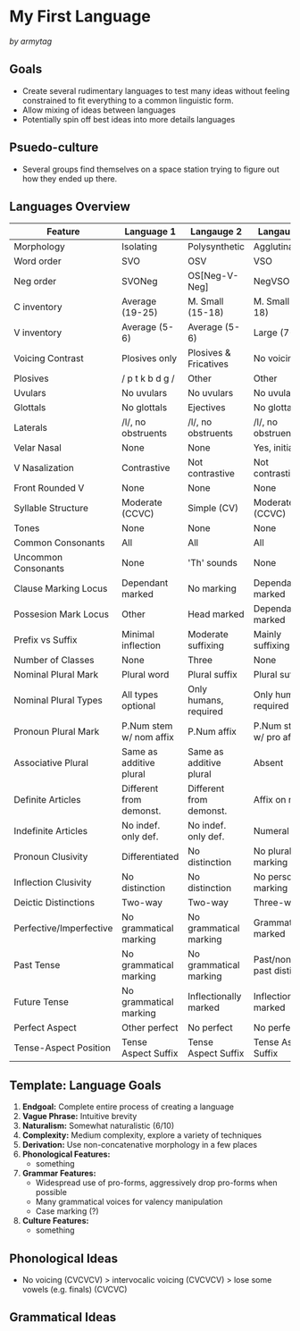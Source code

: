 # My First Language

_by armytag_

## Goals

 - Create several rudimentary languages to test many ideas without feeling constrained to fit everything to a common linguistic form.
 - Allow mixing of ideas between languages
 - Potentially spin off best ideas into more details languages

## Psuedo-culture

 - Several groups find themselves on a space station trying to figure out how they ended up there.
 
## Languages Overview

| Feature                 | Language 1              | Langauge 2              | Langauge 3              | Langauge 4              |
|---                      |---                      |---                      |---                      |---                      |
| Morphology              | Isolating               | Polysynthetic           | Agglutinative           | Agglutinative           |
| Word order              | SVO                     | OSV                     | VSO                     | SOV                     |
| Neg order               | SVONeg                  | OS[Neg-V-Neg]           | NegVSO                  | SO[Neg-V]               |
| C inventory             | Average (19-25)         | M. Small (15-18)        | M. Small (15-18)        | M. Large (26-33)        |
| V inventory             | Average (5-6)           | Average (5-6)           | Large (7-14)            | Average (5-6)           |
| Voicing Contrast        | Plosives only           | Plosives & Fricatives   | No voicing              | Plosives & Fricatives   |
| Plosives                | / p t k b d g /         | Other                   | Other                   | / p t k b d g /         |
| Uvulars                 | No uvulars              | No uvulars              | No uvulars              | No uvulars              |
| Glottals                | No glottals             | Ejectives               | No glottals             | No glottals             |
| Laterals                | /l/, no obstruents      | /l/, no obstruents      | /l/, no obstruents      | /l/, no obstruents      |
| Velar Nasal             | None                    | None                    | Yes, initially          | None                    |
| V Nasalization          | Contrastive             | Not contrastive         | Not contrastive         | Not contrastive         |
| Front Rounded V         | None                    | None                    | None                    | None                    |
| Syllable Structure      | Moderate (CCVC)         | Simple (CV)             | Moderate (CCVC)         | Moderate (CCVC)         |
| Tones                   | None                    | None                    | None                    | None                    |
| Common Consonants       | All                     | All                     | All                     | All                     |
| Uncommon Consonants     | None                    | 'Th' sounds             | None                    | None                    |
| Clause Marking Locus    | Dependant marked        | No marking              | Dependant marked        | Dependant marked        |
| Possesion Mark Locus    | Other                   | Head marked             | Dependant marked        | Dependant marked        |
| Prefix vs Suffix        | Minimal inflection      | Moderate suffixing      | Mainly suffixing        | Mainly prefixing        |
| Number of Classes       | None                    | Three                   | None                    | Two                     |
| Nominal Plural Mark     | Plural word             | Plural suffix           | Plural suffix           | No plural               |
| Nominal Plural Types    | All types optional      | Only humans, required   | Only humans, required   | No plural               |
| Pronoun Plural Mark     | P.Num stem w/ nom affix | P.Num affix             | P.Num stem w/ pro affix | P stem w/ nom affix     |
| Associative Plural      | Same as additive plural | Same as additive plural | Absent                  | Special bound marker    |
| Definite Articles       | Different from demonst. | Different from demonst. | Affix on noun           | No def. only indef.     |
| Indefinite Articles     | No indef. only def.     | No indef. only def.     | Numeral 'one'           | Numeral 'one'           |
| Pronoun Clusivity       | Differentiated          | No distinction          | No plural marking       | No distinction          |
| Inflection Clusivity    | No distinction          | No distinction          | No person marking       | 'We' & 'I' identical    |
| Deictic Distinctions    | Two-way                 | Two-way                 | Three-way               | Three-way               |
| Perfective/Imperfective | No grammatical marking  | No grammatical marking  | Grammatically marked    | Grammatically marked    |
| Past Tense              | No grammatical marking  | No grammatical marking  | Past/non-past distinct  | No grammatical marking  |
| Future Tense            | No grammatical marking  | Inflectionally marked   | Inflectionally marked   | Inflectionally marked   |
| Perfect Aspect          | Other perfect           | No perfect              | No perfect              | Other perfect           |
| Tense-Aspect Position   | Tense Aspect Suffix     | Tense Aspect Suffix     | Tense Aspect Suffix     | Tense Aspect Suffix     |

## Template: Language Goals

1. **Endgoal:** Complete entire process of creating a language
2. **Vague Phrase:** Intuitive brevity
3. **Naturalism:** Somewhat naturalistic (6/10)
4. **Complexity:** Medium complexity, explore a variety of techniques
5. **Derivation:** Use non-concatenative morphology in a few places
6. **Phonological Features:** 
    - something
7. **Grammar Features:**
    - Widespread use of pro-forms, aggressively drop pro-forms when possible
    - Many grammatical voices for valency manipulation
    - Case marking (?)
8. **Culture Features:** 
    - something

## Phonological Ideas

 - No voicing (CVCVCV) > intervocalic voicing (CVCVCV) > lose some vowels (e.g. finals) (CVCVC)

## Grammatical Ideas
